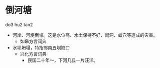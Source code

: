 



# 倒河塘
do3 hu2 tan2
+ 河岸、河堤倒塌。这是水位高、水土保持不好、鼠洞、蚁穴等造成的灾害。
  * 如皋方言词典
+ 水坝坍塌，特指邮南五坝缺口
  * 兴化方言词典
    - 民国二十年～，下河几县一片汪洋。
